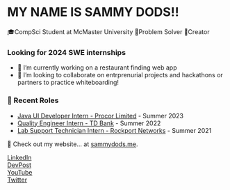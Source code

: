 # MY NAME IS SAMMY DODS!!
🎓CompSci Student at McMaster University
🤔Problem Solver
👾Creator

### Looking for 2024 SWE internships

- 🌱 I’m currently working on a restaurant finding web app
- 👯 I’m looking to collaborate on entrprenurial projects and hackathons or partners to practice whiteboarding!

### 📝 Recent Roles

<!-- writing starts -->
* [Java UI Developer Intern - Procor Limited](https://www.procor.com/) - Summer 2023 
* [Quality Engineer Intern - TD Bank](https://www.td.com/) - Summer 2022
* [Lab Support Technician Intern - Rockport Networks](https://rockportnetworks.com/) - Summer 2021

<!-- writing ends -->

🚀 Check out my website... at [sammydods.me](https://sammysdods.me).

[LinkedIn](https://www.linkedin.com/in/sammy-dods/)  
[DevPost](https://devpost.com/sammysdods?ref_content=user-portfolio&ref_feature=portfolio&ref_medium=global-nav)  
[YouTube](https://www.youtube.com/@SammyDods)  
[Twitter](https://twitter.com/Sammy_Dods)  
